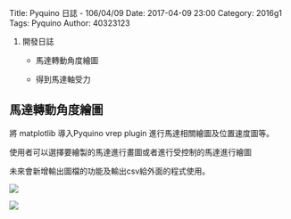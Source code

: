 Title: Pyquino 日誌 - 106/04/09
Date: 2017-04-09 23:00
Category: 2016g1
Tags: Pyquino
Author: 40323123

1. 開發日誌
    
    * 馬達轉動角度繪圖
    
    * 得到馬達軸受力

<!-- PELICAN_END_SUMMARY -->

馬達轉動角度繪圖
---

將 matplotlib 導入Pyquino vrep plugin 進行馬達相關繪圖及位置速度圖等。

使用者可以選擇要繪製的馬達進行畫圖或者進行受控制的馬達進行繪圖

未來會新增輸出圖檔的功能及輸出csv給外面的程式使用。

![](https://github.com/coursemdetw/project_site_files/blob/gh-pages/files/pyquino/plugin/guiver2.png?raw=true)


![](https://github.com/coursemdetw/project_site_files/blob/gh-pages/files/pyquino/plugin/select_motor.png?raw=true)
